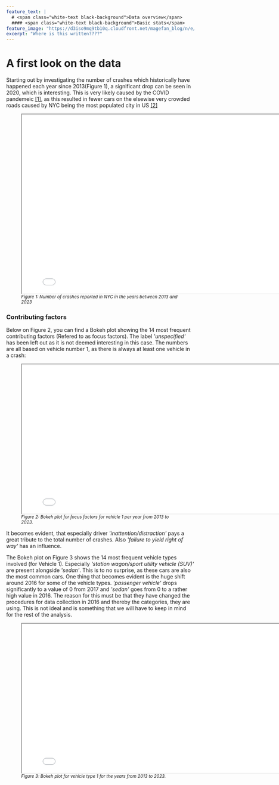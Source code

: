 ```yaml
---
feature_text: |
  # <span class="white-text black-background">Data overview</span>
  #### <span class="white-text black-background">Basic stats</span>
feature_image: "https://d3iso9mq9tb10q.cloudfront.net/magefan_blog/n/e/new-york-nightlife-things-to-do-at-night-big-bus-tours-jan-2017.jpg"
excerpt: "Where is this written????"
---
```

<style>
  .white-text {
    color: white;
  }
  .black-background {
    background-color: black;
    padding: 0.2em 0.5em; /* Adjust padding as needed */
    border-radius: 4px; /* Optional: Add rounded corners */
  }
</style>

# A first look on the data
Starting out by investigating the number of crashes which historically have happened each year since 2013(Figure 1), a significant drop can be seen in 2020, which is interesting. This is very likely caused by the COVID pandemeic <a href="https://jknylaw.com/new-york-car-accident-lawyer/statistics/">[1]</a>, as this resulted in fewer cars on the elsewise very crowded roads caused by NYC being the most populated city in US <a href="https://jknylaw.com/new-york-car-accident-lawyer/statistics/">[2]</a>



<figure>
  <iframe src="/Final_Project/Figures/crashes_per_year.png" width="800" height="480"></iframe>
  <figcaption><i style="font-size: smaller;">Figure 1: Number of crashes reported in NYC in the years between 2013 and 2023</i></figcaption>
</figure>



### Contributing factors
Below on Figure 2, you can find a Bokeh plot showing the 14 most frequent contributing factors (Refered to as focus factors). The label *'unspecified'* has been left out as it is not deemed interesting in this case. The numbers are all based on vehicle number 1, as there is always at least one vehicle in a crash:



<figure>
  <iframe src="/Final_Project/Figures/bokeh_year_factors.html" width="800" height="400"></iframe>
  <figcaption><i style="font-size: smaller;">Figure 2: Bokeh plot for focus factors for vehicle 1 per year from 2013 to 2023.</i></figcaption>
</figure>

It becomes evident, that especially driver *'inattention/distraction'* pays a great tribute to the total number of crashes.
Also *'failure to yield right of way'* has an influence.

The Bokeh plot on Figure 3 shows the 14 most frequent vehicle types involved (for Vehicle 1).
Especially *'station wagon/sport utility vehicle (SUV)'* are present alongside *'sedan'*. This is to no surprise, as these cars are also the most common cars.
One thing that becomes evident is the huge shift around 2016 for some of the vehicle types. *'passenger vehicle'* drops significantly to a value of 0 from 2017 and *'sedan'* goes from 0 to a rather high value in 2016. 
The reason for this must be that they have changed the procedures for data collection in 2016 and thereby the categories, they are using.
This is not ideal and is something that we will have to keep in mind for the rest of the analysis.

<figure>
  <iframe src="/Final_Project/Figures/bokeh_year_vehicles.html" width="800" height="400"></iframe>
  <figcaption><i style="font-size: smaller;">Figure 3: Bokeh plot for vehicle type 1 for the years from 2013 to 2023.</i></figcaption>
</figure>




